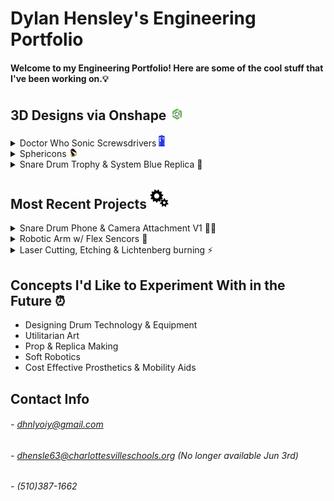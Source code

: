 # Dylan Hensley's Engineering Portfolio
#### Welcome to my Engineering Portfolio! Here are some of the cool stuff that I've been working on.💡



## 3D Designs via Onshape <img src="Onshape.png" width="25">


<details><summary>Doctor Who Sonic Screwsdrivers <img src="DrWhoTARDIS.png" width="10"></summary>
<img src="Doctor Who.png" width="900">

Based on the iconic science-fiction show "[Doctor Who](https://www.doctorwho.tv)," I created these 3D models of my favorite Sonic Screwdrivers and the "T.A.R.D.I.S.," as depicted. These were the outcomes of my transition from using [Solidworks](https://www.solidworks.com) to [Onshape](https://www.onshape.com/en/). I utilized this project to teach myself how to use a brand new C.A.D. Software and to design things that I love.
 
### Links
- [TARDIS](https://cvilleschools.onshape.com/documents/2ab7a38df7d5208ccd618aef/w/beba64fce6e7ec1388fe2998/e/bdeb1cd44200468047b4a1dc)
- [2nd Doctor's](https://cvilleschools.onshape.com/documents/b54558251b5b275bce93d561/w/e507a7c13202b057af485c86/e/eac1212738f6a088ae0ca751)
- [3rd Doctor's](https://cvilleschools.onshape.com/documents/779596b1d1d432dcc2af3a03/w/d04b260e992902aff898d69d/e/ab70ad52fa4adb6e194f76f8)
- [4th Doctor's](https://cvilleschools.onshape.com/documents/7ae925663ff74dfcfd4ea70a/w/1c32fa0b28d977891a92af9e/e/ca9b98336a741ddd30133bd4)
- [4th & 5th Doctor's](https://cvilleschools.onshape.com/documents/d71b76a3197eee60caa26bba/w/abe896f621747cce543a7122/e/12e39ea9432635e24f6e526a)
- [6th Doctor's](https://cvilleschools.onshape.com/documents/c6dee59c58b626428b77af93/w/67e2ea6620e4de4f2673361e/e/36cb70f89907529fc094bd91)
- [7th Doctor's](https://cvilleschools.onshape.com/documents/683ea5705be75d48dad65609/w/e4a09c21b4ca96f5aa27e857/e/09fdd7e5ef3741c1f31a9d5c)
- [8th Doctor's](https://cvilleschools.onshape.com/documents/faf47ef8cb47bf44ec8b4902/w/1d2710b6f6ca84e628ac5a50/e/11f29268d497e47a429aebc9)
- [War Doctor's](https://cvilleschools.onshape.com/documents/e04d0278c5011dba23353c5b/w/1ebd32476fca5e6e3e5f45b0/e/364111da166f697d70c81f34)
- [9th Doctor's](https://cvilleschools.onshape.com/documents/29e6a0cb262464120fcfd941/w/1cceba70197076f9be485bcb/e/d4c90abe3bb668475efd92c5)
- [10th Doctor's](https://cvilleschools.onshape.com/documents/c8dcb1949227e1f387f9d663/w/2be866e5b85906407fb35b3f/e/d631d37ad02433839faaedd2)
- [11th Doctor's](https://cvilleschools.onshape.com/documents/1c710018c89fcb716df0b286/w/f38f1ada1442de1311e976ff/e/f6944ab9ccfd1551354115d2)
- [12th Doctor's](https://cvilleschools.onshape.com/documents/a2151fb2690551bc6227931d/w/57b1698d8b48f226fb82d689/e/c68c5703a13fd22a9cdc44fe)

________________________________________________________________________________________________________________________________________

</details>
<details><summary>Sphericons <img src="Sphericon2.png" width="15"></summary>
<img src="Sphericons.png" width="900">
 
A [Sphericon](https://www.instructables.com/3D-Printed-Sphereicon) is a three-dimensional object with a continuous surface, two congruent semicircular edges, and four vertices defining a square. You may, however, experiment with the shape of a Sphericon and modify the number of vertices. This allows you to create a variety of fun and wacky variants.
 
 ### Links
- [Modified Sphericon](https://cvilleschools.onshape.com/documents/25778600526ac8ae216fc98f/w/326e3f9e4728bfccb47eff6d/e/4421681a61ca46ae50616060)
- [Modified HexaSphericon](https://cvilleschools.onshape.com/documents/dada66407e33fac9508f6749/w/0351b0b5ada052fcd20dc655/e/04a22147fec5fc0aa76e0ee5)
- [Modified OctaSphericon](https://cvilleschools.onshape.com/documents/2e12f09ad737dab65cc6e293/w/ca87571d705be95fb0c99152/e/780259fe2d76189f51255d31)
- [Alt. Sphericon Design Concept](https://cvilleschools.onshape.com/documents/729cfb01d2fb0e97ebe00371/w/fbf67e1b6065f9c11801c24d/e/0d94ec79963bb53e99299732)
 
 ________________________________________________________________________________________________________________________________________
 
</details>
<details><summary>Snare Drum Trophy & System Blue Replica 🥁</summary>
 
<img src="Snare Drum.png" width="900">
 
This design is inspired by Blue Devils' "[System Blue](https://www.bluedevils.org/products/system-blue/)" snare drum. The aim was to create a to-scale replica of the drum as well as a trophy design. This project allowed me to test my CAD ability (at the time) and ignited my interest in designing percussion instruments & tools.

### Links
- [System Blue Snare Trophy](https://cvilleschools.onshape.com/documents/221b04262ae5d6cda3d83769/w/423a948d07c3116b4d8de6de/e/f6de8c8385a0bb81215d60f1)
- [Reference for Design]( https://systemblue.org/percussion/professional/)

________________________________________________________________________________________________________________________________________
 
</details>

## Most Recent Projects <img src="Gears.png" width="30">
<details><summary>Snare Drum Phone & Camera Attachment V1 📱🥁</summary>
<img src="Snare Attachment.png" width="500">
 
Many drummers across the world use Go Pro cameras to document their performances. Because I know many individuals who cannot afford to purchase costly video recording gear, I created a drum attachment that allows anyone to record a performance on their phone. The phone mount is angled similarly to a GoPro, allowing anyone to film a POV view of oneself performing without spending a fortune. V1 (the version displayed) is already being improved, with the camera being moved closer to the center and angled lower to show off more of the drum & hands of the player.

### Links
- [Phone Mount](https://cvilleschools.onshape.com/documents/a13c4770759a07f50d643601/w/ba4fcc164aff0949461ae9df/e/2820d4fc6e2450f7e846baa4)
- [Snare Playing Test Video](https://youtu.be/9EmNJnOfamQ)
 
 ________________________________________________________________________________________________________________________________________
 
</details>
<details><summary>Robotic Arm w/ Flex Sencors 🦾</summary>
<img src="Robotic Arm.png" width="500">
<details><summary>Robotic Arm Code & C.A.D.</summary>

[Robotic Arm Design](https://cvilleschools.onshape.com/documents/e2edc0296736b251a4e3fe74/w/817a81a4a4728dc8bb2cad43/e/76581a513e1b4ba1cefbcda2)

``` arduino
#include <Servo.h> // HEY!!!... here's a servo

Servo servo1; // Labeling Micro Servo #1
Servo servo2; // Labeling Micro Servo #2
Servo servo3; // Labeling Micro Servo #3
Servo servo4; // Labeling Micro Servo #4
Servo servo5; // Labeling Micro Servo #5

int flex1 = A0; // Pin set up for Flex Sensor #1
int flex2 = A1; // Pin set up for Flex Sensor #2
int flex3 = A2; // Pin set up for Flex Sensor #3
int flex4 = A3; // Pin set up for Flex Sensor #4
int flex5 = A4; // Pin set up for Flex Sensor #5

void setup()
{
  Serial.begin(9600);
  
  servo1.attach(8); // Pin set up for Micro Servo #1
  servo2.attach(9); // Pin set up for Micro Servo #2
  servo3.attach(10); // Pin set up for Micro Servo #3
  servo4.attach(11); // Pin set up for Micro Servo #4
  servo5.attach(12); // Pin set up for Micro Servo #5
}

void loop()
{
  int flexValue1; // For calibrating Flex Sensor #1
  int flexValue2; // For calibrating Flex Sensor #2
  int flexValue3; // For calibrating Flex Sensor #3
  int flexValue4; // For calibrating Flex Sensor #4
  int flexValue5; // For calibrating Flex Sensor #5
  int servoPosition1; // For Synchronizing the angles of the Flex Sencor #1 to Micro Servo #1
  int servoPosition2; // For Synchronizing the angles of the Flex Sencor #2 to Micro Servo #2
  int servoPosition3; // For Synchronizing the angles of the Flex Sencor #3 to Micro Servo #3
  int servoPosition4; // For Synchronizing the angles of the Flex Sencor #4 to Micro Servo #4
  int servoPosition5; // For Synchronizing the angles of the Flex Sencor #5 to Micro Servo #5

  flexValue1 = analogRead(flex1); // Renaming analogRead for #1
  flexValue2 = analogRead(flex2); // Renaming analogRead for #2
  flexValue3 = analogRead(flex3); // Renaming analogRead for #3
  flexValue4 = analogRead(flex4); // Renaming analogRead for #4
  flexValue5 = analogRead(flex5); // Renaming analogRead for #5

  servoPosition1 = map(flexValue1, 600, 800, 0, 180); // when flex sensor #1 is bend, micro servo #1 will make the angle...
  servoPosition1 = constrain(servoPosition1, 0, 180); // .. but will not go passed 0 or 180
  servoPosition2 = map(flexValue2, 600, 800, 0, 180); // when flex sensor #2 is bend, micro servo #2 will make the angle...
  servoPosition2 = constrain(servoPosition2, 0, 180); // .. but will not go passed 0 or 180
  servoPosition3 = map(flexValue3, 600, 800, 0, 180); // when flex sensor #3 is bend, micro servo #3 will make the angle...
  servoPosition3 = constrain(servoPosition3, 0, 180); // .. but will not go passed 0 or 180
  servoPosition4 = map(flexValue4, 600, 800, 0, 180); // when flex sensor #4 is bend, micro servo #4 will make the angle...
  servoPosition4 = constrain(servoPosition4, 0, 180); // .. but will not go passed 0 or 180
  servoPosition5 = map(flexValue5, 600, 800, 0, 180); // when flex sensor #5 is bend, micro servo #5 will make the angle...
  servoPosition5 = constrain(servoPosition5, 0, 180); // .. but will not go passed 0 or 180

  servo1.write(servoPosition1);
  servo2.write(servoPosition2);
  servo3.write(servoPosition3);
  servo4.write(servoPosition4);
  servo5.write(servoPosition5);

  delay(100); // reaction time for Micro Servo
  }
```
</details>

The purpose of this project was to construct a flex-sensor-operated robotic arm that could replicate an individual's hand motion. The user could wear a glove with the flex sensors connected and the robotic arm would perform the same functions as the user. The concept, when fully developed, could be utilized for a variety of jobs including prosthetic use, long-distance surgery, handling dangerous chemicals, and so on.

### Links
- [Original Github Link](https://github.com/DylnH/Robotic-Hand)
- [Robotic Hand Test Video]( https://youtu.be/bA-HL_byXRw)
 ________________________________________________________________________________________________________________________________________
 
</details>
<details><summary>Laser Cutting, Etching & Lichtenberg burning ⚡</summary>
<img src="Laser Cutter.jpg" width="750">
 
These are some of the latest laser-cutting and engraving experiments I've done. These projects have pushed me to utilize my artistic side and to prioritize aesthetics over utility. By doing these, I was able to explore different spray painting methods, Lichtenberg burning, and more sophisticated laser-cutting techniques, which was a lot of fun. All of the pieces shown, were either gifted to someone else or purchased.

### Links
- [Lichtenberg Ying & Yang](https://cvilleschools.onshape.com/documents/2ab7a38df7d5208ccd618aef/w/beba64fce6e7ec1388fe2998/e/bdeb1cd44200468047b4a1dc)
- [志安](https://cvilleschools.onshape.com/documents/27b4753e7467629397baaf20/w/e345d744fa2b0125c1c10a95/e/bd2b7cdfb00b7aeabba79946)
- [Constellation](https://cvilleschools.onshape.com/documents/27b4753e7467629397baaf20/w/e345d744fa2b0125c1c10a95/e/bd2b7cdfb00b7aeabba79946)
 
 ________________________________________________________________________________________________________________________________________
 
</details>
 
## Concepts I'd Like to Experiment With in the Future ⏰

- Designing Drum Technology & Equipment
- Utilitarian Art
- Prop & Replica Making
- Soft Robotics
- Cost Effective Prosthetics & Mobility Aids


## Contact Info
 
###### - dhnlyoiy@gmail.com
###### - dhensle63@charlottesvilleschools.org (No longer available Jun 3rd)
###### - (510)387-1662
